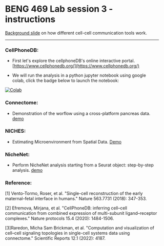 # BENG 469 Lab session 3 - instructions

[Background slide](https://docs.google.com/presentation/d/1Wsw-ZFaIEPDwmTcfwu-B2BNArz7KvRhLEnfrZf6lGYg/edit?usp=sharing) on how different cell-cell communication tools work. 

---

### CellPhoneDB:

- First let's explore the cellphoneDB's online interactive portal. [https://www.cellphonedb.org/](https://www.cellphonedb.org/)

- We will run the analysis in a python jupyter notebook using google colab, click the badge below to launch the notebook:

[![Colab](https://colab.research.google.com/assets/colab-badge.svg)](https://colab.research.google.com/github/MingyuYang-Yale/BENG469/blob/main/FA23/Lab3-scRNAseq-CellCommunication/cellphoneDB.ipynb)


### Connectome:

- Demonstration of the worflow using a cross-platform pancreas data. [demo](https://msraredon.github.io/Connectome/articles/01%20Connectome%20Workflow.html)

### NICHES:

- Estimating Microenvironment from Spatial Data. [Demo](https://msraredon.github.io/NICHES/articles/01%20NICHES%20Spatial.html)

### NicheNet:

- Perform NicheNet analysis starting from a Seurat object: step-by-step analysis. [demo](https://github.com/saeyslab/nichenetr/blob/master/vignettes/seurat_steps.md)



### Reference:

<a id="1">[1]</a> Vento-Tormo, Roser, et al. "Single-cell reconstruction of the early maternal–fetal interface in humans." Nature 563.7731 (2018): 347-353.

<a id="2">[2]</a> Efremova, Mirjana, et al. "CellPhoneDB: inferring cell–cell communication from combined expression of multi-subunit ligand–receptor complexes." Nature protocols 15.4 (2020): 1484-1506.

<a id="3">[3]</a>Raredon, Micha Sam Brickman, et al. "Computation and visualization of cell–cell signaling topologies in single-cell systems data using connectome." Scientific Reports 12.1 (2022): 4187.
